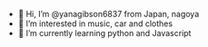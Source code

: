 - 👋 Hi, I’m @yanagibson6837 from Japan, nagoya
- 👀 I’m interested in music, car and clothes
- 🌱 I’m currently learning python and Javascript

<!---
yanagibson6837/yanagibson6837 is a ✨ special ✨ repository because its `README.md` (this file) appears on your GitHub profile.
You can click the Preview link to take a look at your changes.
--->
